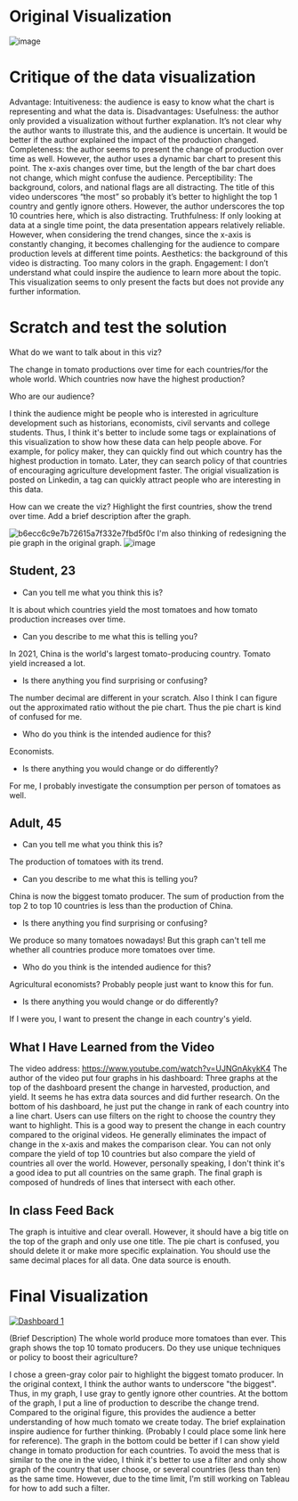 # Original Visualization
![image](https://github.com/CMUxiaoshi/TellingStoryWithData/assets/116749406/3f1702a1-91c9-4f32-90e2-644a27b55e85)

# Critique of the data visualization
Advantage: 
Intuitiveness: the audience is easy to know what the chart is representing and what the data is. 
Disadvantages: 
Usefulness: the author only provided a visualization without further explanation. It’s not clear why the author wants to illustrate this, and the audience is uncertain. It would be better if the author explained the impact of the production changed. 
Completeness: the author seems to present the change of production over time as well. However, the author uses a dynamic bar chart to present this point. The x-axis changes over time, but the length of the bar chart does not change, which might confuse the audience.
Perceptibility: The background, colors, and national flags are all distracting. The title of this video underscores “the most” so probably it’s better to highlight the top 1 country and gently ignore others. However, the author underscores the top 10 countries here, which is also distracting.
Truthfulness: If only looking at data at a single time point, the data presentation appears relatively reliable. However, when considering the trend changes, since the x-axis is constantly changing, it becomes challenging for the audience to compare production levels at different time points.
Aesthetics: the background of this video is distracting. Too many colors in the graph.
Engagement: I don’t understand what could inspire the audience to learn more about the topic. This visualization seems to only present the facts but does not provide any further information. 

# Scratch and test the solution

What do we want to talk about in this viz?

The change in tomato productions over time for each countries/for the whole world. Which countries now have the highest production?

Who are our audience?

I think the audience might be people who is interested in agriculture development such as historians, economists, civil servants and college students. Thus, I think it's better to include some tags or explainations of this visualization to show how these data can help people above. For example, for policy maker, they can quickly find out which country has the highest production in tomato. Later, they can search policy of that countries of encouraging agriculture development faster. The origial visualization is posted on Linkedin, a tag can quickly attract people who are interesting in this data.

How can we create the viz?
Highlight the first countries, show the trend over time. Add a brief description after the graph.


![b6ecc6c9e7b72615a7f332e7fbd5f0c](https://github.com/CMUxiaoshi/TellingStoryWithData/assets/116749406/a9d5cf8a-505e-47a7-943d-cf3a10c57a05)
I'm also thinking of redesigning the pie graph in the original graph.
![image](https://github.com/CMUxiaoshi/TellingStoryWithData/assets/116749406/d3e70773-75da-47f3-a84b-4b1391c2ca36)


## Student, 23
- Can you tell me what you think this is?

It is about which countries yield the most tomatoes and how tomato production increases over time.

- Can you describe to me what this is telling you?

In 2021, China is the world's largest tomato-producing country. Tomato yield increased a lot. 

- Is there anything you find surprising or confusing?

The number decimal are different in your scratch. Also I think I can figure out the approximated ratio without the pie chart. Thus the pie chart is kind of confused for me. 

- Who do you think is the intended audience for this?

Economists.

- Is there anything you would change or do differently?

For me, I probably investigate the consumption per person of tomatoes as well.

## Adult, 45

- Can you tell me what you think this is?

The production of tomatoes with its trend.

- Can you describe to me what this is telling you?

China is now the biggest tomato producer. The sum of production from the top 2 to top 10 countries is less than the production of China.

- Is there anything you find surprising or confusing?

We produce so many tomatoes nowadays! But this graph can't tell me whether all countries produce more tomatoes over time. 

- Who do you think is the intended audience for this?

Agricultural economists? Probably people just want to know this for fun.

- Is there anything you would change or do differently?

If I were you, I want to present the change in each country's yield.

## What I Have Learned from the Video

The video address: https://www.youtube.com/watch?v=UJNGnAkykK4
The author of the video put four graphs in his dashboard: Three graphs at the top of the dashboard present the change in harvested, production, and yield. It seems he has extra data sources and did further research. On the bottom of his dashboard, he just put the change in rank of each country into a line chart. Users can use filters on the right to choose the country they want to highlight. This is a good way to present the change in each country compared to the original videos. He generally eliminates the impact of change in the x-axis and makes the comparison clear. You can not only compare the yield of top 10 countries but also compare the yield of countries all over the world. However, personally speaking, I don't think it's a good idea to put all countries on the same graph. The final graph is composed of hundreds of lines that intersect with each other.  

## In class Feed Back

The graph is intuitive and clear overall.
However, it should have a big title on the top of the graph and only use one title. 
The pie chart is confused, you should delete it or make more specific explaination.
You should use the same decimal places for all data.
One data source is enouth.

# Final Visualization

<div class='tableauPlaceholder' id='viz1700075434413' style='position: relative'><noscript><a href='#'><img alt='Dashboard 1 ' src='https:&#47;&#47;public.tableau.com&#47;static&#47;images&#47;DF&#47;DFTSBFS77&#47;1_rss.png' style='border: none' /></a></noscript><object class='tableauViz'  style='display:none;'><param name='host_url' value='https%3A%2F%2Fpublic.tableau.com%2F' /> <param name='embed_code_version' value='3' /> <param name='path' value='shared&#47;DFTSBFS77' /> <param name='toolbar' value='yes' /><param name='static_image' value='https:&#47;&#47;public.tableau.com&#47;static&#47;images&#47;DF&#47;DFTSBFS77&#47;1.png' /> <param name='animate_transition' value='yes' /><param name='display_static_image' value='yes' /><param name='display_spinner' value='yes' /><param name='display_overlay' value='yes' /><param name='display_count' value='yes' /><param name='language' value='zh-CN' /><param name='filter' value='publish=yes' /></object></div>                <script type='text/javascript'>
  var divElement = document.getElementById('viz1700075434413');                    
  var vizElement = divElement.getElementsByTagName('object')[0];                    
  if ( divElement.offsetWidth > 800 ) { vizElement.style.width='1000px';vizElement.style.height='827px';} else if ( divElement.offsetWidth > 500 ) { vizElement.style.width='1000px';vizElement.style.height='827px';} else { vizElement.style.width='100%';vizElement.style.height='727px';}                  
  var scriptElement = document.createElement('script');                  
  scriptElement.src = 'https://public.tableau.com/javascripts/api/viz_v1.js';                    
  vizElement.parentNode.insertBefore(scriptElement, vizElement);                
</script>

(Brief Description) The whole world produce more tomatoes than ever. This graph shows the top 10 tomato producers. Do they use unique techniques or policy to boost their agriculture?

I chose a green-gray color pair to highlight the biggest tomato producer. In the original context, I think the author wants to underscore "the biggest". Thus, in my graph, I use gray to gently ignore other countries. At the bottom of the graph, I put a line of production to describe the change trend. Compared to the original figure, this provides the audience a better understanding of how much tomato we create today. The brief explaination inspire audience for further thinking. (Probably I could place some link here for reference). The graph in the bottom could be better if I can show yield change in tomato production for each countries. To avoid the mess that is similar to the one in the video, I think it's better to use a filter and only show graph of the country that user choose, or several countries (less than ten) as the same time. However, due to the time limit, I'm still working on Tableau for how to add such a filter. 
